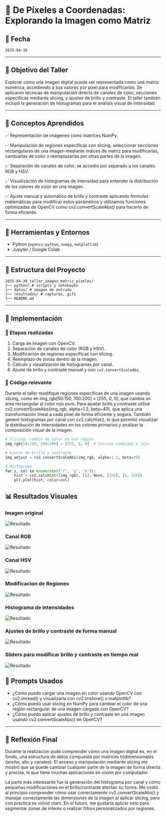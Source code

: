 # 🧪 De Píxeles a Coordenadas: Explorando la Imagen como Matriz

## 📅 Fecha  
`2025-04-30`

---

## 🎯 Objetivo del Taller

Explorar cómo una imagen digital puede ser representada como una matriz numérica, accediendo a sus valores por píxel para modificarlos. Se aplicaron técnicas de manipulación directa de canales de color, secciones específicas mediante slicing, y ajustes de brillo y contraste. El taller también incluyó la generación de histogramas para el análisis visual de intensidad.

---

## 🧠 Conceptos Aprendidos

✅ Representación de imágenes como matrices NumPy.

✅ Manipulación de regiones específicas con slicing, seleccionar secciones rectangulares de una imagen mediante índices de matriz para modificarlas, cambiarlas de color o reemplazarlas por otras partes de la imagen.

✅ Separación de canales de color, se accedio por separado a los canales RGB y HSV.

✅ Visualización de histogramas de intensidad para entender la distribución de los valores de color en una imagen.

✅ Ajuste manual y automático de brillo y contraste aplicando fórmulas matemáticas para modificar estos parámetros y utilizamos funciones optimizadas de OpenCV como cv2.convertScaleAbs() para hacerlo de forma eficiente.

---

## 🔧 Herramientas y Entornos

- Python (`opencv-python`, `numpy`, `matplotlib`)
- Jupyter / Google Colab


---

## 📁 Estructura del Proyecto
```
2025-04-30_taller_imagen_matriz_pixeles/ 
├── python/ # scripts y notebooks 
├── datos/ # imagen de entrada 
├── resultados/ # capturas, gifs 
├── README.md
```

---

## 🧪 Implementación

### 🔹 Etapas realizadas

1. Carga de imagen con OpenCV.
2. Separación de canales de color (RGB y HSV).
3. Modificación de regiones específicas con slicing.
4. Reemplazo de zonas dentro de la imagen.
5. Cálculo y visualización de histogramas por canal.
6. Ajuste de brillo y contraste manual y con `cv2.convertScaleAbs`.

### 🔹 Código relevante

Durante el taller modifiqué regiones específicas de una imagen usando slicing, como en img_rgb[50:150, 100:200] = [255, 0, 0], que cambia un área rectangular al color rojo puro. Para ajustar brillo y contraste utilicé cv2.convertScaleAbs(img_rgb, alpha=1.3, beta=40), que aplica una transformación lineal a cada píxel de forma eficiente y segura. También generé histogramas por canal con cv2.calcHist(), lo que permitió visualizar la distribución de intensidades en los colores primarios y analizar la composición visual de la imagen.

```python
# Slicing: cambio de color en una región
img_rgb[50:150, 100:200] = [255, 0, 0]  # Sección cambiada a rojo

# Ajuste de brillo y contraste
img_adjust = cv2.convertScaleAbs(img_rgb, alpha=1.3, beta=40)

# Histograma
for i, col in enumerate(('r', 'g', 'b')):
    hist = cv2.calcHist([img_rgb], [i], None, [256], [0, 256])
    plt.plot(hist, color=col)
```

## 📊 Resultados Visuales

### Imagen original
![Resultado](resultados/Original.png)

### Canal RGB
![Resultado](resultados/CanalRGB.png)

### Canal HSV
![Resultado](resultados/CanalHSV.png)

### Modificacion de Regiones
![Resultado](resultados/Regiones.png)

### Histograma de intensidades
![Resultado](resultados/Histograma.png)

### Ajustes de brillo y contraste de forma manual
![Resultado](resultados/cv2.png)

### Sliders para modificar brillo y contraste en tiempo real 
![Resultado](resultados/Sliders.gif)

## 🧩 Prompts Usados

- ¿Cómo puedo cargar una imagen en color usando OpenCV con cv2.imread() y visualizarla con cv2.imshow() o matplotlib?
- ¿Cómo puedo usar slicing en NumPy para cambiar el color de una región rectangular de una imagen cargada con OpenCV?
- ¿Cómo puedo aplicar ajustes de brillo y contraste en una imagen usando cv2.convertScaleAbs() en OpenCV?

---

## 💬 Reflexión Final
Durante la realizacion pude comprender cómo una imagen digital es, en el fondo, una estructura de datos compuesta por matrices tridimensionales (ancho, alto y canales). El acceso y manipulación mediante slicing me mostró que se puede cambiar cualquier parte de la imagen de forma directa y precisa, lo que tiene muchas aplicaciones en visión por computador.

La parte más interesante fue la generación del histograma por canal y cómo pequeñas modificaciones en el brillo/contraste afectan su forma. Me costó al principio comprender cómo usar correctamente cv2.convertScaleAbs() y manejar correctamente las dimensiones de la imagen al aplicar slicing, pero con práctica se volvió claro. En el futuro, me gustaría aplicar esto para segmentar zonas de interés o realizar filtros personalizados por regiones.

